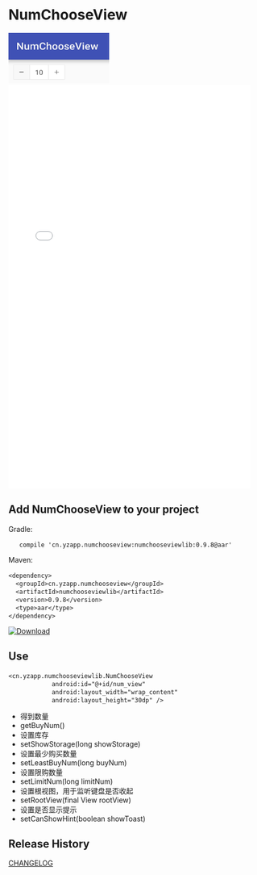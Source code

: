 NumChooseView
========

<img src="img\img_1.png" width="200" height="100"/>
<embed src="img\device-2016-02-01-222858.mp4" allowFullScreen="true" quality="high" width="480" height="800" align="middle" allowScriptAccess="always" />

Add NumChooseView to your project
----------------------------
Gradle:
```
   compile 'cn.yzapp.numchooseview:numchooseviewlib:0.9.8@aar'
```

Maven:
```
<dependency>
  <groupId>cn.yzapp.numchooseview</groupId>
  <artifactId>numchooseviewlib</artifactId>
  <version>0.9.8</version>
  <type>aar</type>
</dependency>
```
[ ![Download](https://api.bintray.com/packages/nesror/maven/NumChooseView/images/download.svg) ]()

Use
----------------------------
````
<cn.yzapp.numchooseviewlib.NumChooseView
            android:id="@+id/num_view"
            android:layout_width="wrap_content"
            android:layout_height="30dp" />
````

 * 得到数量
  * getBuyNum()
 * 设置库存
  * setShowStorage(long showStorage)
 * 设置最少购买数量
  * setLeastBuyNum(long buyNum)
 * 设置限购数量
  * setLimitNum(long limitNum)
 * 设置根视图，用于监听键盘是否收起
  * setRootView(final View rootView)
 * 设置是否显示提示
  * setCanShowHint(boolean showToast)

Release History
------------------------
[CHANGELOG](CHANGELOG.md)
